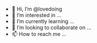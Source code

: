 - 👋 Hi, I’m @lovedoing
- 👀 I’m interested in ...
- 🌱 I’m currently learning ...
- 💞️ I’m looking to collaborate on ...
- 📫 How to reach me ...

<!---
lovedoing/lovedoing is a ✨ special ✨ repository because its `README.md` (this file) appears on your GitHub profile.
You can click the Preview link to take a look at your changes.
--->
